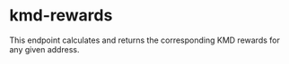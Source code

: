 # kmd-rewards

This endpoint calculates and returns the corresponding KMD rewards for any given address. 
